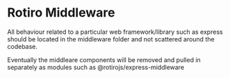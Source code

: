 # Rotiro Middleware

All behaviour related to a particular web framework/library such as express
should be located in the middleware folder and not scattered around the
codebase.

Eventually the middleare components will be removed and pulled in separately as
modules such as @rotirojs/express-middleware
